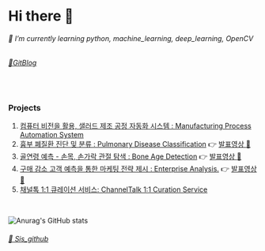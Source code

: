 # Hi there 👋
<!-- 
**kikiru328/kikiru328** is a ✨ _special_ ✨ repository because its `README.md` (this file) appears on your GitHub profile.
     
Here are some ideas to get you started:

이직준비.>!  
- 🔭 
- 🌱 I’m currently learning python, machine_learning, deep_learning, OpenCV
- 👯    
- 🤔 
- 💬  
- 📫 How to reach me: ...
- 😄 Pronouns: ...
- ⚡ Fun fact: ...
      
### **:muscle:Favorite Topics:muscle:** 
1. Medical Images
2. Manufacturing Image
3. hospitality Management 
4. Medical Tourism
5. Data Analysis  
<br/>   
 
-->
###### 🌱 I’m currently learning python, machine_learning, deep_learning, OpenCV

###### [:notebook_with_decorative_cover:GitBlog](https://kikiru328.github.io/)
<br/>

### Projects     
1. [컴퓨터 비전을 활용, 샐러드 제조 공정 자동화 시스템 : Manufacturing Process Automation System](https://github.com/kikiru328/Manufacturing_System)   
2. [흉부 폐질환 진단 및 분류 : Pulmonary Disease Classification](https://github.com/Pleasant-riot/Lung-Disease-Detection)
   :point_right: [발표영상 :movie_camera:](https://youtu.be/gc5cR3-ZZi8)
3. [골연령 예측 - 손목, 손가락 관절 탐색 : Bone Age Detection](https://github.com/kikiru328/Bone_Detection)
   :point_right: [발표영상 :movie_camera:](https://youtu.be/jb-c89PaKHg)     
4. [구매 감소 고객 예측을 통한 마케팅 전략 제시 : Enterprise Analysis.](https://github.com/kikiru328/enterprise_analysis) :point_right: [발표영상 :movie_camera:](https://youtu.be/GAzX1vdpVyQ)
5. [채널톡 1:1 큐레이션 서비스: ChannelTalk 1:1 Curation Service](https://github.com/kikiru328/ChannelTalKCuration)


 
<br/>

![Anurag's GitHub stats](https://github-readme-stats.vercel.app/api?username=kikiru328&theme=tokyonight&show_icons=true)
<br/>

###### [🤔 Sis_github](https://github.com/monicakim89)


